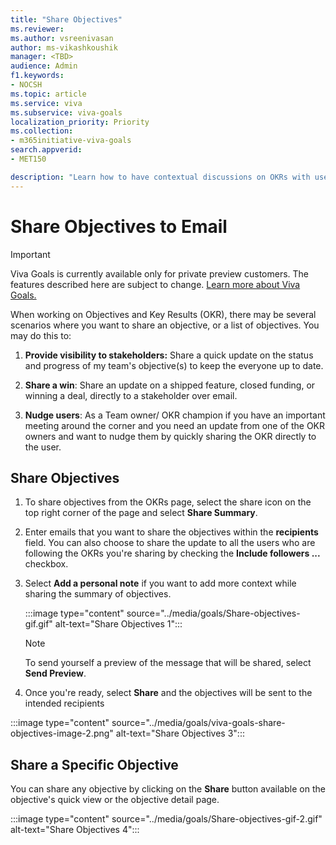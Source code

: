 ```yaml
---
title: "Share Objectives"
ms.reviewer: 
ms.author: vsreenivasan
author: ms-vikashkoushik
manager: <TBD>
audience: Admin
f1.keywords:
- NOCSH
ms.topic: article
ms.service: viva
ms.subservice: viva-goals
localization_priority: Priority
ms.collection:  
- m365initiative-viva-goals
search.appverid:
- MET150

description: "Learn how to have contextual discussions on OKRs with users by quickly sharing objectives with a note."
---
```


# Share Objectives to Email

> [!IMPORTANT]
> Viva Goals is currently available only for private preview customers. The features described here are subject to change. [Learn more about Viva Goals.](https://go.microsoft.com/fwlink/?linkid=2189933)

When working on Objectives and Key Results (OKR), there may be several scenarios where you want to share an objective, or a list of objectives. You may do this to:

1. **Provide visibility to stakeholders:** Share a quick update on the status and progress of my team's objective(s) to keep the everyone up to date.

2. **Share a win**: Share an update on a shipped feature, closed funding, or winning a deal, directly to a stakeholder over email.

3. **Nudge users**: As a Team owner/ OKR champion if you have an important meeting around the corner and you need an update from one of the OKR owners and want to nudge them by quickly sharing the OKR directly to the user.

## Share Objectives

1. To share objectives from the OKRs page, select the share icon on the top right corner of the page and select **Share Summary**.

2. Enter emails that you want to share the objectives within the **recipients** field. You can also choose to share the update to all the users who are following the OKRs you're sharing by checking the **Include followers ...** checkbox.

3. Select **Add a personal note** if you want to add more context while sharing the summary of objectives.

    :::image type="content" source="../media/goals/Share-objectives-gif.gif" alt-text="Share Objectives 1":::

    > [!NOTE]
    > To send yourself a preview of the message that will be shared, select **Send Preview**.

4. Once you're ready, select **Share** and the objectives will be sent to the intended recipients

:::image type="content" source="../media/goals/viva-goals-share-objectives-image-2.png" alt-text="Share Objectives 3":::

## Share a Specific Objective

You can share any objective by clicking on the **Share** button available on the objective's quick view or the objective detail page.

:::image type="content" source="../media/goals/Share-objectives-gif-2.gif" alt-text="Share Objectives 4":::
